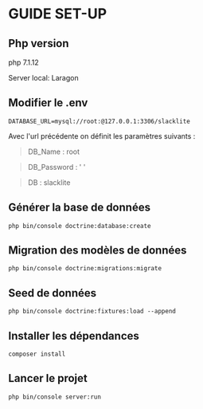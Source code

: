 # GUIDE SET-UP

## Php version
php 7.1.12

Server local: Laragon
## Modifier le .env

    DATABASE_URL=mysql://root:@127.0.0.1:3306/slacklite
    
Avec l'url précédente on définit les paramètres suivants :    
    
>   DB_Name : root

>   DB_Password : ' '

>   DB : slacklite

## Générer la base de données

    php bin/console doctrine:database:create
 
## Migration des modèles de données

    php bin/console doctrine:migrations:migrate

## Seed de données

    php bin/console doctrine:fixtures:load --append

## Installer les dépendances

    composer install

## Lancer le projet

	php bin/console server:run
